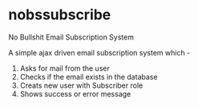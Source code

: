 # nobssubscribe
No Bullshit Email Subscription System

A simple ajax driven email subscription system which -

1. Asks for mail from the user
2. Checks if the email exists in the database
3. Creats new user with Subscriber role
4. Shows success or error message


